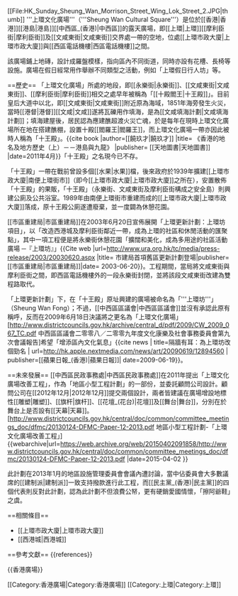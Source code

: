 [[File:HK_Sunday_Sheung_Wan_Morrison_Street_Wing_Lok_Street_2.JPG|thumb]]
'''上環文化廣場'''（'''Sheung Wan Cultural Square'''）是位於[[香港|香港]][[港島|港島]][[中西區_(香港)|中西區]]的露天廣場，即[[上環|上環]][[摩利臣街|摩利臣街]]及[[文咸東街|文咸東街]]交界處一帶的空地，位處[[上環市政大廈|上環市政大廈]]與[[西區電話機樓|西區電話機樓]]之間。

該廣場鋪上地磚，設計成羅盤模樣，指向區內不同街道，同時亦設有花槽、長椅等設施。廣場在假日經常用作舉辦不同類型之活動，例如「上環假日行人坊」等。

==歷史==
「上環文化廣場」所處的地段，即[[永樂街|永樂街]]、[[文咸東街|文咸東街]]、[[摩利臣街|摩利臣街]]相交之處早年被稱為「[[十殿閻王|十王殿]]」。目前皇后大道中以北，即[[文咸東街|文咸東街]]附近原為海域，1851年海旁發生火災，當時[[港督|港督]][[文咸|文咸]]遂將瓦礫用作填海，是為[[文咸填海計劃|文咸填海計劃]]；填海建屋後，居民認為應建醮超渡火災亡魂，於是每年在現時上環文化廣場所在地在搭建醮棚，設置十殿[[閻羅王|閻羅王]]，而上環文化廣場一帶亦因此被時人稱為「十王殿」。<ref>{{cite book |author=[[饒玖才|饒玖才]] |title= 《香港的地名及地方歷史（上）－－港島與九龍》 |publisher= [[天地圖書|天地圖書]] |date=2011年4月}}</ref>「十王殿」之名現今已不存。

「十王殿」一帶在戰前曾設多個[[水果|水果]]檔，後來政府於1939年擴建[[上環市政大廈|南便上環街市]]（即今[[上環市政大廈|上環市政大廈]]之所在），安置散佈「十王殿」的果販，「十王殿」（永樂街、文咸東街及摩利臣街構成之安全島）則興建公廁及公共浴室。1989年由南便上環街市重建而成的[[上環市政大廈|上環市政大廈]]落成，原十王殿公廁遂遭廢棄，並一度闢為休憩花園。

[[市區重建局|市區重建局]]在2003年6月20日宣佈展開「上環更新計劃：上環坊項目」，以「改造西港城及摩利臣街鄰近一帶，成為上環的社區和休閒活動的匯聚點」，其中一項工程便是將永樂街休憩花園「擴闊和美化，成為多用途的社區活動廣場 ─『上環坊』」<ref>{{Cite web |url=http://www.ura.org.hk/tc/media/press-release/2003/20030620.aspx |title= 市建局首項舊區更新計劃登場|publisher= [[市區重建局|市區重建局]]|date= 2003-06-20}}</ref>。工程期間，當局將文咸東街與摩利臣街之間，即西區電話機樓外的一段永樂街封閉，並將該段文咸東街改建為雙程路取代。

「上環更新計劃」下，在「十王殿」原址興建的廣場被命名為「'''上環坊'''」（Sheung Wan Fong）；不過，[[中西區區議會|中西區區議會]]並沒有承認此原有稱呼，反而在2009年6月18日決議將之更名為「上環文化廣場」<ref>[http://www.districtcouncils.gov.hk/archive/central_d/pdf/2009/CW_2009_067_TC.pdf 中西區區議會二零零八／二零零九年度文化康樂及社會事務委員會第九次會議報告]</ref>希望「增添區內文化氣息」<ref>{{cite news | title=隔牆有耳：為上環坊改個勁名 | url=http://hk.apple.nextmedia.com/news/art/20090619/12894560 | publisher=[[蘋果日報_(香港)|蘋果日報]]| date=2009-06-19}}</ref>。

==未來發展==
[[中西區民政事務處|中西區民政事務處]]在2011年提出「上環文化廣場改善工程」，作為「地區小型工程計劃」的一部份，並委託顧問公司設計。顧問公司在[[2012年12月|2012年12月]]提交兩個設計，兩者皆建議在廣場增設地標性[[雕塑|雕塑]]、[[旗杆|旗杆]]、[[花壇_(花台)|花壇]]及[[舞台|舞台]]，分別在於舞台上是否設有[[天幕|天幕]]。<ref>[http://www.districtcouncils.gov.hk/central/doc/common/committee_meetings_doc/dfmc/20130124-DFMC-Paper-12-2013.pdf 地區小型工程計劃-「上環文化廣場改善工程」] {{webarchive|url=https://web.archive.org/web/20150402091858/http://www.districtcouncils.gov.hk/central/doc/common/committee_meetings_doc/dfmc/20130124-DFMC-Paper-12-2013.pdf |date=2015-04-02 }}</ref>

此計劃在2013年1月的地區設施管理委員會會議內遭討論，當中佔委員會大多數議席的[[建制派|建制派]]一致支持撥款進行此工程，而[[民主黨_(香港)|民主黨]]的四個代表則反對此計劃，認為此計劃不但浪費公帑，更有硬銷愛國情懷，「擦阿爺鞋」之虞。

==相關條目==
* [[上環市政大廈|上環市政大廈]]
* [[西港城|西港城]]

==參考文獻==
{{references}}

{{香港廣場}}

[[Category:香港廣場|Category:香港廣場]]
[[Category:上環|Category:上環]]